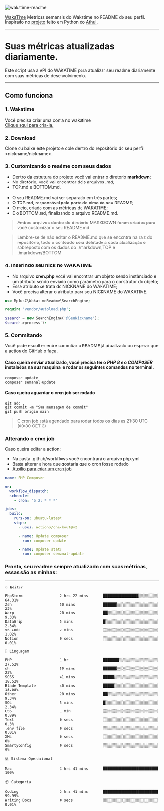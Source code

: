 ![wakatime-readme](https://socialify.git.ci/bymatheus/wakatime-readme/image?description=1&descriptionEditable=M%C3%A9tricas%20semanais%20do%20Wakatime%20no%20seu%20README%20de%20perfil.&font=KoHo&forks=1&language=1&owner=1&pattern=Signal&stargazers=1&theme=Dark)

[WakaTime](https://wakatime.com) Metricas semanais do Wakatime no README do seu perfil. <br>
Inspirado no [projeto](https://github.com/athul/waka-readme) feito em Python do [Athul](https://github.com/athul).
___

# Suas métricas atualizadas diariamente.
Este script usa a API do WAKATIME para atualizar seu readme diariamente com suas métricas de desenvolvimento.

___

## Como funciona

### 1. Wakatime
Você precisa criar uma conta no wakatime <br>
[Clique aqui para cria-la.](https://wakatime.com) 

### 2. Download
Clone ou baixe este projeto e cole dentro do repositório do seu perfil <nickname/nickname>.

### 3. Customizando o readme com seus dados
- Dentro da estrutura do projeto você vai entrar o diretorio **markdown**;  
- No diretório, você vai encontrar dois arquivos *.md*;
- TOP.md e BOTTOM.md.
<br><br>
- O seu README.md vai ser separado em três partes; 
- O TOP.md, responsável pela parte de cima do seu README;
- O meio, criado com as métricas do WAKATIME;
- E o BOTTOM.md, finalizando o arquivo README.md.<br>

> Ambos arquivos dentro do diretório MARKDOWN foram criados para você customizar o seu README.md

> Lembre-se de não editar o README.md que se encontra na raiz do repositório, todo o conteúdo será deletado a cada atualização e sobreposto com os dados do ./markdown/TOP e ./markdown/BOTTOM

### 4. Inserindo seu nick no WAKATIME
- No arquivo **cron.php** você vai encontrar um objeto sendo instânciado e um atributo sendo enviado como parâmetro para o construtor do objeto;
- Esse atributo se trata do NICKNAME do WAKATIME;
- Você precisa alterar o atributo para seu NICKNAME do WAKATIME.

```php
use MplusC\WakatimeReadme\SearchEngine;

require 'vendor/autoload.php';

$search = new SearchEngine('@SeuNickname');
$search->process();
```

### 5. Commitando
Você pode escolher entre commitar o README já atualizado ou esperar que a action do GitHub o faça. <br>

#### Caso queira enviar atualizado, você precisa ter o *PHP 8* e o *COMPOSER* instalados na sua maquina, e rodar os seguintes comandos no terminal.
```composer
composer update
composer semanal-update 
```

#### Caso queira aguardar o cron job ser rodado 
```git 
git add .
git commit -m "Sua mensagem de commit"
git push origin main
```

>O cron job está agendado para rodar todos os dias as 21:30 UTC (00:30 CET-3) 

### Alterando o cron job
Caso queira editar a action:

- Na pasta .github/workflows você encontrará o arquivo php.yml
- Basta alterar a hora que gostaria que o cron fosse rodado
- [Auxilio para criar um cron job](https://crontab.guru)

```yml
name: PHP Composer

on:
  workflow_dispatch:
  schedule:
    - cron: "5 21 * * *"

jobs:
  build:
    runs-on: ubuntu-latest
    steps:
      - uses: actions/checkout@v2

      - name: Update composer
        run: composer update

      - name: Update stats
        run: composer semanal-update
```

### Pronto, seu readme sempre atualizado com suas métricas, essas são as minhas:

___
```text
💡 Editor

PhpStorm                 2 hrs 22 mins       ████████████████░░░░░░░░░     64.31%
Zsh                      50 mins             ██████░░░░░░░░░░░░░░░░░░░        23%
Warp                     20 mins             ██░░░░░░░░░░░░░░░░░░░░░░░      9.33%
DataGrip                 5 mins              █░░░░░░░░░░░░░░░░░░░░░░░░      2.34%
VS Code                  2 mins              ░░░░░░░░░░░░░░░░░░░░░░░░░      1.02%
Notion                   0 secs              ░░░░░░░░░░░░░░░░░░░░░░░░░      0.01%
```
```text
💬 Linguagem

PHP                      1 hr                ███████░░░░░░░░░░░░░░░░░░     27.52%
sh                       50 mins             ██████░░░░░░░░░░░░░░░░░░░        23%
SCSS                     41 mins             █████░░░░░░░░░░░░░░░░░░░░     18.52%
Blade Template           40 mins             █████░░░░░░░░░░░░░░░░░░░░     18.08%
Other                    20 mins             ██░░░░░░░░░░░░░░░░░░░░░░░      9.34%
SQL                      5 mins              █░░░░░░░░░░░░░░░░░░░░░░░░      2.34%
CSS                      1 min               ░░░░░░░░░░░░░░░░░░░░░░░░░      0.89%
Text                     0 secs              ░░░░░░░░░░░░░░░░░░░░░░░░░       0.3%
.env file                0 secs              ░░░░░░░░░░░░░░░░░░░░░░░░░      0.01%
XML                      0 secs              ░░░░░░░░░░░░░░░░░░░░░░░░░         0%
SmartyConfig             0 secs              ░░░░░░░░░░░░░░░░░░░░░░░░░         0%
```
```text
💻 Sistema Operacional

Mac                      3 hrs 41 mins       █████████████████████████       100%
```
```text
📦 Categoria

Coding                   3 hrs 41 mins       █████████████████████████     99.99%
Writing Docs             0 secs              ░░░░░░░░░░░░░░░░░░░░░░░░░      0.01%
```
